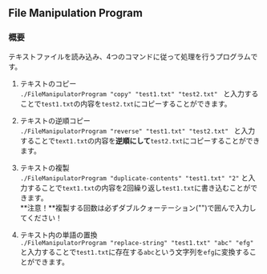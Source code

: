 ## File Manipulation Program

### 概要
テキストファイルを読み込み、4つのコマンドに従って処理を行うプログラムです。

1. テキストのコピー  
   `./FileManipulatorProgram "copy" "test1.txt" "test2.txt" `
   と入力することで`test1.txt`の内容を`test2.txt`にコピーすることができます。  

2. テキストの逆順コピー  
   `./FileManipulatorProgram "reverse" "test1.txt" "test2.txt" `
   と入力することで`text1.txt`の内容を**逆順にして**`test2.txt`にコピーすることができます。  

3. テキストの複製  
   `./FileManipulatorProgram "duplicate-contents" "test1.txt" "2"`
   と入力することで`text1.txt`の内容を2回繰り返し`test1.txt`に書き込むことができます。  
   **注意！**複製する回数は必ずダブルクォーテーション(\"")で囲んで入力してください！    

5. テキスト内の単語の置換  
   `./FileManipulatorProgram "replace-string" "test1.txt" "abc" "efg"`
   と入力することで`test1.txt`に存在する`abc`という文字列を`efg`に変換することができます。  
